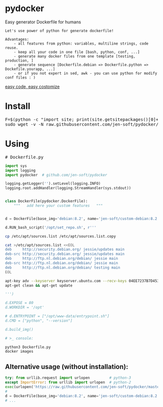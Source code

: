 # pydocker
Easy generator Dockerfile for humans

    Let's use power of python for generate dockerfile!
    
    Advantages:
        - all features from python: variables, multiline strings, code reuse.
        - keep all your code in one file [bash, python, conf, ...]
        - generate many docker files from one template [testing, production, ]
        - generate sequence [Dockerfile.debian => Dockerfile.python => Dockefile.yourapp, ...]
        - or if you not expert in sed, awk - you can use python for modify conf files : )
<a href="https://github.com/jen-soft/pydocker/blob/master/pydocker.py#L104" target="_blank">easy code, easy costomize</a>

# Install
<pre>
F=$(python -c "import site; print(site.getsitepackages()[0]+'/pydocker.py')")
sudo wget -v -N raw.githubusercontent.com/jen-soft/pydocker/master/pydocker.py -O $F
</pre>

# Using 
<pre># Dockerfile.py</pre>
```python
import sys
import logging
import pydocker  # github.com/jen-soft/pydocker

logging.getLogger('').setLevel(logging.INFO)
logging.root.addHandler(logging.StreamHandler(sys.stdout))


class DockerFile(pydocker.DockerFile):
    """   add here your custom features   """


d = DockerFile(base_img='debian:8.2', name='jen-soft/custom-debian:8.2')

d.RUN_bash_script('/opt/set_repo.sh', r'''
```
```bash
cp /etc/apt/sources.list /etc/apt/sources.list.copy

cat >/etc/apt/sources.list <<EOL
deb     http://security.debian.org/ jessie/updates main
deb-src http://security.debian.org/ jessie/updates main
deb     http://ftp.nl.debian.org/debian/ jessie main
deb-src http://ftp.nl.debian.org/debian/ jessie main
deb     http://ftp.nl.debian.org/debian/ testing main
EOL

apt-key adv --keyserver keyserver.ubuntu.com --recv-keys 04EE7237B7D453EC
apt-get clean && apt-get update
```
```python
''')

d.EXPOSE = 80
d.WORKDIR = '/opt'

# d.ENTRYPOINT = ["/opt/www-data/entrypoint.sh"]
d.CMD = ["python", "--version"]

d.build_img()

```

```bash
# >_ console:

python3 Dockerfile.py
docker images
```


## Alternative usage (without installation):
```python
try: from urllib.request import urlopen         # python-3
except ImportError: from urllib import urlopen  # python-2
exec(urlopen('https://raw.githubusercontent.com/jen-soft/pydocker/master/pydocker.py').read())
#
d = DockerFile(base_img='debian:8.2', name='jen-soft/custom-debian:8.2')
# ...
```
